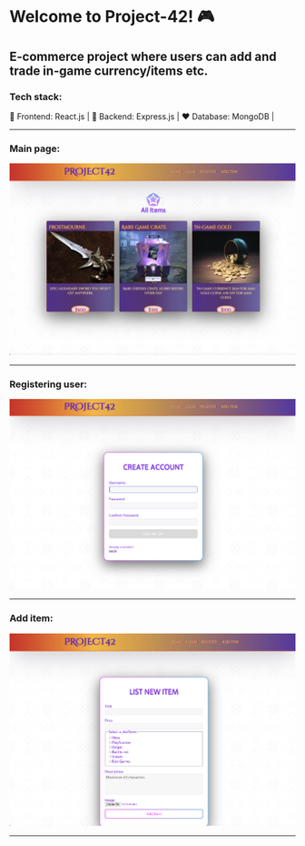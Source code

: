 # Welcome to Project-42! 🎮

## E-commerce project where users can add and trade in-game currency/items etc.

### Tech stack: 

👾 Frontend: React.js |
🎯 Backend: Express.js |
♥️ Database: MongoDB |

-------------------------------------------------------------------------

### Main page:

!["Main"](./react-frontend/public/uploads/main.png)

-------------------------------------------------------------------------

### Registering user:

!["Register"](./react-frontend/public/uploads/register.png)

-------------------------------------------------------------------------

### Add item:

!["Add"](./react-frontend/public/uploads/add.png)

-------------------------------------------------------------------------